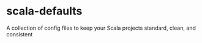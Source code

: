 # scala-defaults
A collection of config files to keep your Scala projects standard, clean, and consistent
